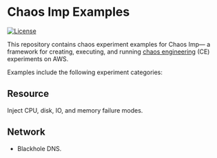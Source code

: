 # Chaos Imp Examples

[![License](https://img.shields.io/badge/License-Apache%202.0-blue.svg)](https://github.com/gitbucket/gitbucket/blob/master/LICENSE)

This repository contains chaos experiment examples for Chaos Imp— a framework for creating, executing, and running [chaos engineering](https://principlesofchaos.org/) (CE) experiments on AWS.

Examples include the following experiment categories:

## Resource

Inject CPU, disk, IO, and memory failure modes.

## Network

- Blackhole DNS.